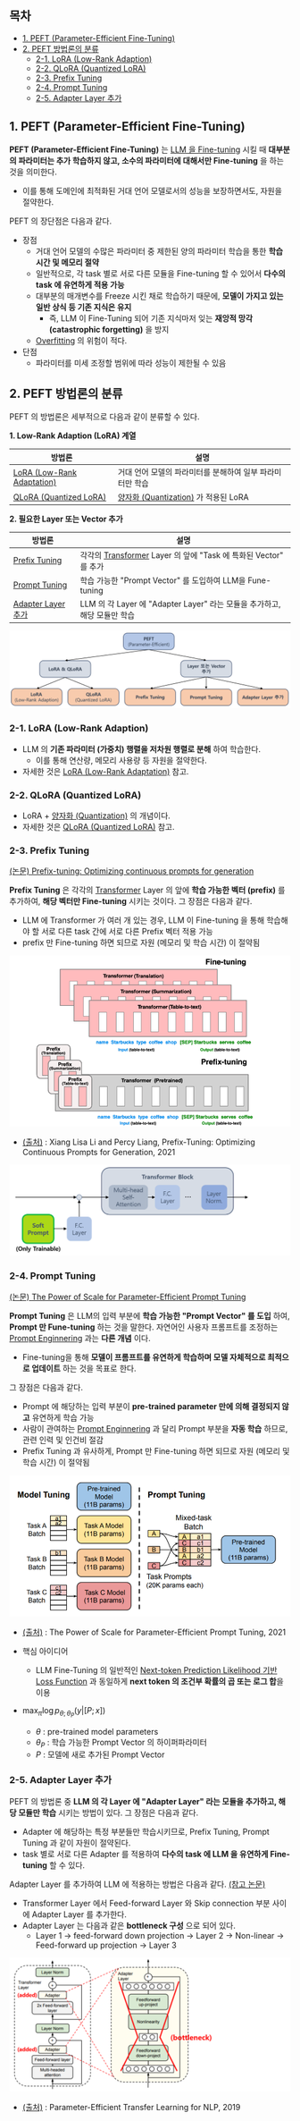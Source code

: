 ## 목차

* [1. PEFT (Parameter-Efficient Fine-Tuning)](#1-peft-parameter-efficient-fine-tuning)
* [2. PEFT 방법론의 분류](#2-peft-방법론의-분류)
  * [2-1. LoRA (Low-Rank Adaption)](#2-1-lora-low-rank-adaption)
  * [2-2. QLoRA (Quantized LoRA)](#2-2-qlora-quantized-lora)
  * [2-3. Prefix Tuning](#2-3-prefix-tuning)
  * [2-4. Prompt Tuning](#2-4-prompt-tuning)
  * [2-5. Adapter Layer 추가](#2-5-adapter-layer-추가)

## 1. PEFT (Parameter-Efficient Fine-Tuning)

**PEFT (Parameter-Efficient Fine-Tuning)** 는 [LLM 을 Fine-tuning](LLM_기초_Fine_Tuning.md) 시킬 때 **대부분의 파라미터는 추가 학습하지 않고, 소수의 파라미터에 대해서만 Fine-tuning** 을 하는 것을 의미한다.

* 이를 통해 도메인에 최적화된 거대 언어 모델로서의 성능을 보장하면서도, 자원을 절약한다.

PEFT 의 장단점은 다음과 같다.

* 장점
  * 거대 언어 모델의 수많은 파라미터 중 제한된 양의 파라미터 학습을 통한 **학습 시간 및 메모리 절약** 
  * 일반적으로, 각 task 별로 서로 다른 모듈을 Fine-tuning 할 수 있어서 **다수의 task 에 유연하게 적용 가능**
  * 대부분의 매개변수를 Freeze 시킨 채로 학습하기 때문에, **모델이 가지고 있는 일반 상식 등 기존 지식은 유지**
    * 즉, LLM 이 Fine-Tuning 되어 기존 지식마저 잊는 **재앙적 망각 (catastrophic forgetting)** 을 방지
  * [Overfitting](../Deep%20Learning%20Basics/딥러닝_기초_Overfitting_Dropout.md#2-딥러닝에서의-오버피팅-overfitting) 의 위험이 적다.
* 단점
  * 파라미터를 미세 조정할 범위에 따라 성능이 제한될 수 있음

## 2. PEFT 방법론의 분류

PEFT 의 방법론은 세부적으로 다음과 같이 분류할 수 있다.

**1. Low-Rank Adaption (LoRA) 계열**

| 방법론                                                                                       | 설명                                                      |
|-------------------------------------------------------------------------------------------|---------------------------------------------------------|
| [LoRA (Low-Rank Adaptation)](LLM_기초_Fine_Tuning_LoRA_QLoRA.md#2-lora-low-rank-adaptation) | 거대 언어 모델의 파라미터를 분해하여 일부 파라미터만 학습                        |
| [QLoRA (Quantized LoRA)](LLM_기초_Fine_Tuning_LoRA_QLoRA.md#3-qlora-quantized-lora)         | [양자화 (Quantization)](LLM_기초_Quantization.md) 가 적용된 LoRA |

**2. 필요한 Layer 또는 Vector 추가**

| 방법론                                       | 설명                                                                                                                |
|-------------------------------------------|-------------------------------------------------------------------------------------------------------------------|
| [Prefix Tuning](#2-3-prefix-tuning)       | 각각의 [Transformer](../../Natural%20Language%20Processing/Basics_트랜스포머%20모델.md) Layer 의 앞에 "Task 에 특화된 Vector" 를 추가 |
| [Prompt Tuning](#2-4-prompt-tuning)       | 학습 가능한 "Prompt Vector" 를 도입하여 LLM을 Fune-tuning                                                                    |
| [Adapter Layer 추가](#2-5-adapter-layer-추가) | LLM 의 각 Layer 에 "Adapter Layer" 라는 모듈을 추가하고, 해당 모듈만 학습                                                            |

![image](images/Fine_Tuning_PEFT_1.PNG)

### 2-1. LoRA (Low-Rank Adaption)

* LLM 의 **기존 파라미터 (가중치) 행렬을 저차원 행렬로 분해** 하여 학습한다.
  * 이를 통해 연산량, 메모리 사용량 등 자원을 절약한다.
* 자세한 것은 [LoRA (Low-Rank Adaptation)](LLM_기초_Fine_Tuning_LoRA_QLoRA.md#2-lora-low-rank-adaptation) 참고.

### 2-2. QLoRA (Quantized LoRA)

* LoRA + [양자화 (Quantization)](LLM_기초_Quantization.md) 의 개념이다.
* 자세한 것은 [QLoRA (Quantized LoRA)](LLM_기초_Fine_Tuning_LoRA_QLoRA.md#3-qlora-quantized-lora) 참고.

### 2-3. Prefix Tuning

[(논문) Prefix-tuning: Optimizing continuous prompts for generation](https://arxiv.org/pdf/2101.00190)

**Prefix Tuning** 은 각각의 [Transformer](../../Natural%20Language%20Processing/Basics_트랜스포머%20모델.md) Layer 의 앞에 **학습 가능한 벡터 (prefix)** 를 추가하여, **해당 벡터만 Fine-tuning** 시키는 것이다. 그 장점은 다음과 같다.

* LLM 에 Transformer 가 여러 개 있는 경우, LLM 이 Fine-tuning 을 통해 학습해야 할 서로 다른 task 간에 서로 다른 Prefix 벡터 적용 가능 
* prefix 만 Fine-tuning 하면 되므로 자원 (메모리 및 학습 시간) 이 절약됨

![image](images/Fine_Tuning_PEFT_2.PNG)

* [(출처)](https://arxiv.org/pdf/2101.00190) : Xiang Lisa Li and Percy Liang, Prefix-Tuning: Optimizing Continuous Prompts for Generation, 2021

![image](images/Fine_Tuning_PEFT_3.PNG)

### 2-4. Prompt Tuning

[(논문) The Power of Scale for Parameter-Efficient Prompt Tuning](https://arxiv.org/pdf/2104.08691)

**Prompt Tuning** 은 LLM의 입력 부분에 **학습 가능한 "Prompt Vector" 를 도입** 하여, **Prompt 만 Fune-tuning** 하는 것을 말한다. 자연어인 사용자 프롬프트를 조정하는 [Prompt Enginnering](LLM_기초_Prompt_Engineering.md) 과는 **다른 개념** 이다.

* Fine-tuning을 통해 **모델이 프롬프트를 유연하게 학습하며 모델 자체적으로 최적으로 업데이트** 하는 것을 목표로 한다.

그 장점은 다음과 같다.

* Prompt 에 해당하는 입력 부분이 **pre-trained parameter 만에 의해 결정되지 않고** 유연하게 학습 가능 
* 사람이 관여하는 [Prompt Enginnering](LLM_기초_Prompt_Engineering.md) 과 달리 Prompt 부분을 **자동 학습** 하므로, 관련 인력 및 인건비 절감
* Prefix Tuning 과 유사하게, Prompt 만 Fine-tuning 하면 되므로 자원 (메모리 및 학습 시간) 이 절약됨

![image](images/Fine_Tuning_PEFT_4.PNG)

* [(출처)](https://arxiv.org/pdf/2104.08691) : The Power of Scale for Parameter-Efficient Prompt Tuning, 2021

* 핵심 아이디어
  * LLM Fine-Tuning 의 일반적인 [Next-token Prediction Likelihood 기반 Loss Function](LLM_기초_Fine_Tuning.md#5-llm-fine-tuning-의-loss-function) 과 동일하게 **next token 의 조건부 확률의 곱 또는 로그 합**을 이용
* $\max_\pi \log p_{\theta;\theta_P} (y|[P;x])$
  * $\theta$ : pre-trained model parameters
  * $\theta_P$ : 학습 가능한 Prompt Vector 의 하이퍼파라미터
  * $P$ : 모델에 새로 추가된 Prompt Vector

### 2-5. Adapter Layer 추가

PEFT 의 방법론 중 **LLM 의 각 Layer 에 "Adapter Layer" 라는 모듈을 추가하고, 해당 모듈만 학습** 시키는 방법이 있다. 그 장점은 다음과 같다.

* Adapter 에 해당하는 특정 부분들만 학습시키므로, Prefix Tuning, Prompt Tuning 과 같이 자원이 절약된다.
* task 별로 서로 다른 Adapter 를 적용하여 **다수의 task 에 LLM 을 유연하게 Fine-tuning** 할 수 있다.

Adapter Layer 를 추가하여 LLM 에 적용하는 방법은 다음과 같다. [(참고 논문)](https://arxiv.org/pdf/1902.00751)

* Transformer Layer 에서 Feed-forward Layer 와 Skip connection 부분 사이에 Adapter Layer 를 추가한다.
* Adapter Layer 는 다음과 같은 **bottleneck 구성** 으로 되어 있다.
  * Layer 1 → feed-forward down projection → Layer 2 → Non-linear → Feed-forward up projection → Layer 3

![image](images/Fine_Tuning_PEFT_5.PNG)

* [(출처)](https://arxiv.org/pdf/1902.00751) : Parameter-Efficient Transfer Learning for NLP, 2019
